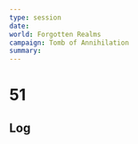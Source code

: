 ```yaml
---
type: session
date:
world: Forgotten Realms
campaign: Tomb of Annihilation
summary:
---
```


# 51

## Log
